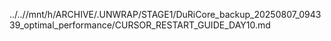 ../..//mnt/h/ARCHIVE/.UNWRAP/STAGE1/DuRiCore_backup_20250807_094339_optimal_performance/CURSOR_RESTART_GUIDE_DAY10.md